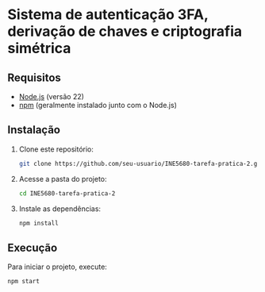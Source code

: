# Sistema de autenticação 3FA, derivação de chaves e criptografia simétrica

## Requisitos

- [Node.js](https://nodejs.org/) (versão 22)
- [npm](https://www.npmjs.com/) (geralmente instalado junto com o Node.js)

## Instalação

1. Clone este repositório:
    ```bash
    git clone https://github.com/seu-usuario/INE5680-tarefa-pratica-2.git
    ```
2. Acesse a pasta do projeto:
    ```bash
    cd INE5680-tarefa-pratica-2
    ```
3. Instale as dependências:
    ```bash
    npm install
    ```

## Execução

Para iniciar o projeto, execute:
```bash
npm start
```